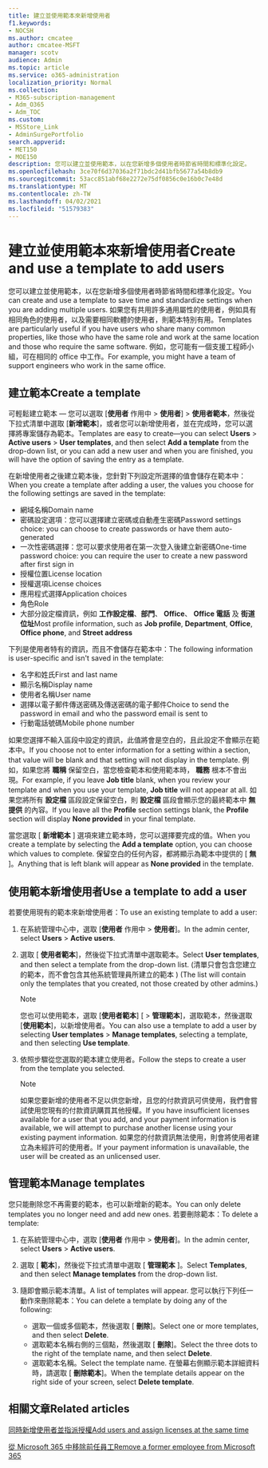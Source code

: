 ```yaml
---
title: 建立並使用範本來新增使用者
f1.keywords:
- NOCSH
ms.author: cmcatee
author: cmcatee-MSFT
manager: scotv
audience: Admin
ms.topic: article
ms.service: o365-administration
localization_priority: Normal
ms.collection:
- M365-subscription-management
- Adm_O365
- Adm_TOC
ms.custom:
- MSStore_Link
- AdminSurgePortfolio
search.appverid:
- MET150
- MOE150
description: 您可以建立並使用範本，以在您新增多個使用者時節省時間和標準化設定。
ms.openlocfilehash: 3ce70f6d37036a2f71bdc2d41bfb5677a54b8db9
ms.sourcegitcommit: 53acc851abf68e2272e75df0856c0e16b0c7e48d
ms.translationtype: MT
ms.contentlocale: zh-TW
ms.lasthandoff: 04/02/2021
ms.locfileid: "51579383"
---
```

# <a name="create-and-use-a-template-to-add-users"></a><span data-ttu-id="df6aa-103">建立並使用範本來新增使用者</span><span class="sxs-lookup"><span data-stu-id="df6aa-103">Create and use a template to add users</span></span>

<span data-ttu-id="df6aa-104">您可以建立並使用範本，以在您新增多個使用者時節省時間和標準化設定。</span><span class="sxs-lookup"><span data-stu-id="df6aa-104">You can create and use a template to save time and standardize settings when you are adding multiple users.</span></span> <span data-ttu-id="df6aa-105">如果您有共用許多通用屬性的使用者，例如具有相同角色的使用者，以及需要相同軟體的使用者，則範本特別有用。</span><span class="sxs-lookup"><span data-stu-id="df6aa-105">Templates are particularly useful if you have users who share many common properties, like those who have the same role and work at the same location and those who require the same software.</span></span> <span data-ttu-id="df6aa-106">例如，您可能有一個支援工程師小組，可在相同的 office 中工作。</span><span class="sxs-lookup"><span data-stu-id="df6aa-106">For example, you might have a team of support engineers who work in the same office.</span></span>  

## <a name="create-a-template"></a><span data-ttu-id="df6aa-107">建立範本</span><span class="sxs-lookup"><span data-stu-id="df6aa-107">Create a template</span></span>

<span data-ttu-id="df6aa-108">可輕鬆建立範本 &mdash; 您可以選取 [**使用者** 作用中  >  **使用者**]  >  **使用者範本**，然後從下拉式清單中選取 [**新增範本**]，或者您可以新增使用者，並在完成時，您可以選擇將專案儲存為範本。</span><span class="sxs-lookup"><span data-stu-id="df6aa-108">Templates are easy to create&mdash;you can select **Users** > **Active users** > **User templates**, and then select **Add a template** from the drop-down list, or you can add a new user and when you are finished, you will have the option of saving the entry as a template.</span></span>

<span data-ttu-id="df6aa-109">在新增使用者之後建立範本後，您針對下列設定所選擇的值會儲存在範本中：</span><span class="sxs-lookup"><span data-stu-id="df6aa-109">When you create a template after adding a user, the values you choose for the following settings are saved in the template:</span></span>

- <span data-ttu-id="df6aa-110">網域名稱</span><span class="sxs-lookup"><span data-stu-id="df6aa-110">Domain name</span></span>
- <span data-ttu-id="df6aa-111">密碼設定選項：您可以選擇建立密碼或自動產生密碼</span><span class="sxs-lookup"><span data-stu-id="df6aa-111">Password settings choice: you can choose to create passwords or have them auto-generated</span></span>
- <span data-ttu-id="df6aa-112">一次性密碼選擇：您可以要求使用者在第一次登入後建立新密碼</span><span class="sxs-lookup"><span data-stu-id="df6aa-112">One-time password choice: you can require the user to create a new password after first sign in</span></span>
- <span data-ttu-id="df6aa-113">授權位置</span><span class="sxs-lookup"><span data-stu-id="df6aa-113">License location</span></span>
- <span data-ttu-id="df6aa-114">授權選項</span><span class="sxs-lookup"><span data-stu-id="df6aa-114">License choices</span></span>
- <span data-ttu-id="df6aa-115">應用程式選擇</span><span class="sxs-lookup"><span data-stu-id="df6aa-115">Application choices</span></span>
- <span data-ttu-id="df6aa-116">角色</span><span class="sxs-lookup"><span data-stu-id="df6aa-116">Role</span></span>
- <span data-ttu-id="df6aa-117">大部分設定檔資訊，例如 **工作設定檔**、**部門**、 **Office**、 **Office 電話** 及 **街道位址**</span><span class="sxs-lookup"><span data-stu-id="df6aa-117">Most profile information, such as **Job profile**, **Department**, **Office**, **Office phone**, and **Street address**</span></span> 

<span data-ttu-id="df6aa-118">下列是使用者特有的資訊，而且不會儲存在範本中：</span><span class="sxs-lookup"><span data-stu-id="df6aa-118">The following information is user-specific and isn't saved in the template:</span></span>

- <span data-ttu-id="df6aa-119">名字和姓氏</span><span class="sxs-lookup"><span data-stu-id="df6aa-119">First and last name</span></span>
- <span data-ttu-id="df6aa-120">顯示名稱</span><span class="sxs-lookup"><span data-stu-id="df6aa-120">Display name</span></span>
- <span data-ttu-id="df6aa-121">使用者名稱</span><span class="sxs-lookup"><span data-stu-id="df6aa-121">User name</span></span>
- <span data-ttu-id="df6aa-122">選擇以電子郵件傳送密碼及傳送密碼的電子郵件</span><span class="sxs-lookup"><span data-stu-id="df6aa-122">Choice to send the password in email and who the password email is sent to</span></span>
- <span data-ttu-id="df6aa-123">行動電話號碼</span><span class="sxs-lookup"><span data-stu-id="df6aa-123">Mobile phone number</span></span>

<span data-ttu-id="df6aa-124">如果您選擇不輸入區段中設定的資訊，此值將會是空白的，且此設定不會顯示在範本中。</span><span class="sxs-lookup"><span data-stu-id="df6aa-124">If you choose not to enter information for a setting within a section, that value will be blank and that setting will not display in the template.</span></span> <span data-ttu-id="df6aa-125">例如，如果您將 **職稱** 保留空白，當您檢查範本和使用範本時， **職務** 根本不會出現。</span><span class="sxs-lookup"><span data-stu-id="df6aa-125">For example, if you leave **Job title** blank, when you review your template and when you use your template, **Job title** will not appear at all.</span></span> <span data-ttu-id="df6aa-126">如果您將所有 **設定檔** 區段設定保留空白，則 **設定檔** 區段會顯示您的最終範本中 **無提供** 的內容。</span><span class="sxs-lookup"><span data-stu-id="df6aa-126">If you leave all the **Profile** section settings blank, the **Profile** section will display **None provided** in your final template.</span></span>

<span data-ttu-id="df6aa-127">當您選取 [ **新增範本** ] 選項來建立範本時，您可以選擇要完成的值。</span><span class="sxs-lookup"><span data-stu-id="df6aa-127">When you create a template by selecting the **Add a template** option, you can choose which values to complete.</span></span> <span data-ttu-id="df6aa-128">保留空白的任何內容，都將顯示為範本中提供的 [ **無** ]。</span><span class="sxs-lookup"><span data-stu-id="df6aa-128">Anything that is left blank will appear as **None provided** in the template.</span></span>

## <a name="use-a-template-to-add-a-user"></a><span data-ttu-id="df6aa-129">使用範本新增使用者</span><span class="sxs-lookup"><span data-stu-id="df6aa-129">Use a template to add a user</span></span>

<span data-ttu-id="df6aa-130">若要使用現有的範本來新增使用者：</span><span class="sxs-lookup"><span data-stu-id="df6aa-130">To use an existing template to add a user:</span></span>

1. <span data-ttu-id="df6aa-131">在系統管理中心中，選取 [**使用者** 作用中  >  **使用者**]。</span><span class="sxs-lookup"><span data-stu-id="df6aa-131">In the admin center, select **Users** > **Active users**.</span></span>

2. <span data-ttu-id="df6aa-132">選取 [ **使用者範本**]，然後從下拉式清單中選取範本。</span><span class="sxs-lookup"><span data-stu-id="df6aa-132">Select **User templates**, and then select a template from the drop-down list.</span></span> <span data-ttu-id="df6aa-133"> (清單只會包含您建立的範本，而不會包含其他系統管理員所建立的範本 ) </span><span class="sxs-lookup"><span data-stu-id="df6aa-133">(The list will contain only the templates that you created, not those created by other admins.)</span></span>

   > [!NOTE]
   > <span data-ttu-id="df6aa-134">您也可以使用範本，選取 [**使用者範本**] [  >  **管理範本**]，選取範本，然後選取 [**使用範本**]，以新增使用者。</span><span class="sxs-lookup"><span data-stu-id="df6aa-134">You can also use a template to add a user by selecting **User templates** > **Manage templates**, selecting a template, and then selecting **Use template**.</span></span>

3. <span data-ttu-id="df6aa-135">依照步驟從您選取的範本建立使用者。</span><span class="sxs-lookup"><span data-stu-id="df6aa-135">Follow the steps to create a user from the template you selected.</span></span>

   > [!NOTE]
   > <span data-ttu-id="df6aa-136">如果您要新增的使用者不足以供您新增，且您的付款資訊可供使用，我們會嘗試使用您現有的付款資訊購買其他授權。</span><span class="sxs-lookup"><span data-stu-id="df6aa-136">If you have insufficient licenses available for a user that you add, and your payment information is available, we will attempt to purchase another license using your existing payment information.</span></span> <span data-ttu-id="df6aa-137">如果您的付款資訊無法使用，則會將使用者建立為未經許可的使用者。</span><span class="sxs-lookup"><span data-stu-id="df6aa-137">If your payment information is unavailable, the user will be created as an unlicensed user.</span></span>

## <a name="manage-templates"></a><span data-ttu-id="df6aa-138">管理範本</span><span class="sxs-lookup"><span data-stu-id="df6aa-138">Manage templates</span></span>

<span data-ttu-id="df6aa-139">您只能刪除您不再需要的範本，也可以新增新的範本。</span><span class="sxs-lookup"><span data-stu-id="df6aa-139">You can only delete templates you no longer need and add new ones.</span></span> <span data-ttu-id="df6aa-140">若要刪除範本：</span><span class="sxs-lookup"><span data-stu-id="df6aa-140">To delete a template:</span></span>

1. <span data-ttu-id="df6aa-141">在系統管理中心中，選取 [**使用者** 作用中  >  **使用者**]。</span><span class="sxs-lookup"><span data-stu-id="df6aa-141">In the admin center, select **Users** > **Active users**.</span></span>

2. <span data-ttu-id="df6aa-142">選取 [ **範本**]，然後從下拉式清單中選取 [ **管理範本** ]。</span><span class="sxs-lookup"><span data-stu-id="df6aa-142">Select **Templates**, and then select **Manage templates** from the drop-down list.</span></span>

3. <span data-ttu-id="df6aa-143">隨即會顯示範本清單。</span><span class="sxs-lookup"><span data-stu-id="df6aa-143">A list of templates will appear.</span></span> <span data-ttu-id="df6aa-144">您可以執行下列任一動作來刪除範本：</span><span class="sxs-lookup"><span data-stu-id="df6aa-144">You can delete a template by doing any of the following:</span></span>
    - <span data-ttu-id="df6aa-145">選取一個或多個範本，然後選取 [ **刪除**]。</span><span class="sxs-lookup"><span data-stu-id="df6aa-145">Select one or more templates, and then select **Delete**.</span></span> 
    - <span data-ttu-id="df6aa-146">選取範本名稱右側的三個點，然後選取 [ **刪除**]。</span><span class="sxs-lookup"><span data-stu-id="df6aa-146">Select the three dots to the right of the template name, and then select **Delete**.</span></span>
    - <span data-ttu-id="df6aa-147">選取範本名稱。</span><span class="sxs-lookup"><span data-stu-id="df6aa-147">Select the template name.</span></span> <span data-ttu-id="df6aa-148">在螢幕右側顯示範本詳細資料時，請選取 [ **刪除範本**]。</span><span class="sxs-lookup"><span data-stu-id="df6aa-148">When the template details appear on the right side of your screen, select **Delete template**.</span></span>

## <a name="related-articles"></a><span data-ttu-id="df6aa-149">相關文章</span><span class="sxs-lookup"><span data-stu-id="df6aa-149">Related articles</span></span>

[<span data-ttu-id="df6aa-150">同時新增使用者並指派授權</span><span class="sxs-lookup"><span data-stu-id="df6aa-150">Add users and assign licenses at the same time</span></span>](add-users.md)

[<span data-ttu-id="df6aa-151">從 Microsoft 365 中移除前任員工</span><span class="sxs-lookup"><span data-stu-id="df6aa-151">Remove a former employee from Microsoft 365</span></span>](remove-former-employee.md)
  

